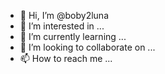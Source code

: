 - 👋 Hi, I’m @boby2luna
- 👀 I’m interested in ...
- 🌱 I’m currently learning ...
- 💞️ I’m looking to collaborate on ...
- 📫 How to reach me ...

<!---
boby2luna/boby2luna is a ✨ special ✨ repository because its `README.md` (this file) appears on your GitHub profile.
You can click the Preview link to take a look at your changes.
--->
